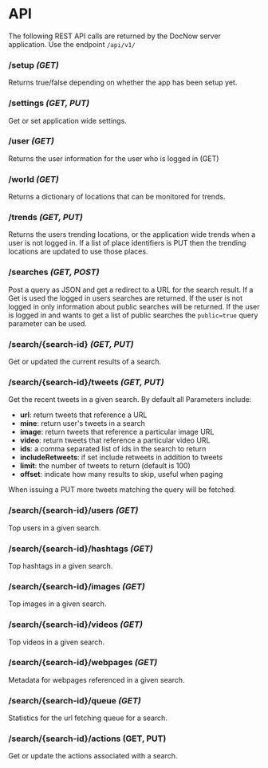 # API

The following REST API calls are returned by the DocNow server application.
Use the endpoint `/api/v1/`

### /setup *(GET)*

Returns true/false depending on whether the app has been setup yet.

### /settings *(GET, PUT)*

Get or set application wide settings.

### /user *(GET)*

Returns the user information for the user who is logged in (GET)

### /world *(GET)*

Returns a dictionary of locations that can be monitored for trends.

### /trends *(GET, PUT)*

Returns the users trending locations, or the application wide trends when
a user is not logged in. If a list of place identifiers is PUT then
the trending locations are updated to use those places.

### /searches *(GET, POST)*

Post a query as JSON and get a redirect to a URL for the search result. If a Get is used the logged in users searches are returned. If the user is not logged in only information about public searches will be returned. If the user is logged in and wants to get a list of public searches the `public=true` query parameter can be used.

### /search/{search-id} *(GET, PUT)*

Get or updated the current results of a search.

### /search/{search-id}/tweets *(GET, PUT)*

Get the recent tweets in a given search. By default all Parameters include:

* **url**: return tweets that reference a URL
* **mine**: return user's tweets in a search
* **image**: return tweets that reference a particular image URL
* **video**: return tweets that reference a particular video URL
* **ids**: a comma separated list of ids in the search to return
* **includeRetweets**: if set include retweets in addition to tweets
* **limit**: the number of tweets to return (default is 100)
* **offset**: indicate how many results to skip, useful when paging

When issuing a PUT more tweets matching the query will be fetched.

### /search/{search-id}/users *(GET)*

Top users in a given search.

### /search/{search-id}/hashtags *(GET)*

Top hashtags in a given search.

### /search/{search-id}/images *(GET)*

Top images in a given search.

### /search/{search-id}/videos *(GET)*

Top videos in a given search.

### /search/{search-id}/webpages *(GET)*

Metadata for webpages referenced in a given search.

### /search/{search-id}/queue *(GET)*

Statistics for the url fetching queue for a search.

### /search/{search-id}/actions (GET, PUT)

Get or update the actions associated with a search.

